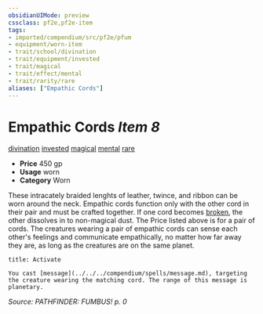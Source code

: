 ```yaml
---
obsidianUIMode: preview
cssclass: pf2e,pf2e-item
tags:
- imported/compendium/src/pf2e/pfum
- equipment/worn-item
- trait/school/divination
- trait/equipment/invested
- trait/magical
- trait/effect/mental
- trait/rarity/rare
aliases: ["Empathic Cords"]
---
```

# Empathic Cords *Item 8*  
[divination](divination.md)  [invested](invested.md)  [magical](magical.md)  [mental](mental.md)  [rare](rare.md)  

- **Price** 450 gp
- **Usage** worn
- **Category** Worn

These intracately braided lenghts of leather, twince, and ribbon can be worn around the neck. Empathic cords function only with the other cord in their pair and must be crafted together. If one cord becomes [broken](conditions.md#Broken), the other dissolves in to non-magical dust. The Price listed above is for a pair of cords. The creatures wearing a pair of empathic cords can sense each other's feelings and communicate empathically, no matter how far away they are, as long as the creatures are on the same planet.

```ad-embed-ability
title: Activate

You cast [message](../../../compendium/spells/message.md), targeting the creature wearing the matching cord. The range of this message is planetary.
```

*Source: PATHFINDER: FUMBUS! p. 0*
